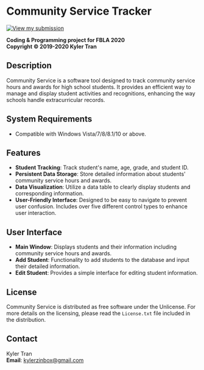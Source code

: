 # Community Service Tracker
[![View my submission](https://img.youtube.com/vi/ZEJ6JCLO1gg/0.jpg)](https://www.youtube.com/watch?v=ZEJ6JCLO1gg)

**Coding & Programming project for FBLA 2020**  
**Copyright &copy; 2019-2020 Kyler Tran**  

## Description
Community Service is a software tool designed to track community service hours and awards for high school students. It provides an efficient way to manage and display student activities and recognitions, enhancing the way schools handle extracurricular records.

## System Requirements
- Compatible with Windows Vista/7/8/8.1/10 or above.

## Features
- **Student Tracking**: Track student's name, age, grade, and student ID.
- **Persistent Data Storage**: Store detailed information about students' community service hours and awards.
- **Data Visualization**: Utilize a data table to clearly display students and corresponding information.
- **User-Friendly Interface**: Designed to be easy to navigate to prevent user confusion. Includes over five different control types to enhance user interaction.

## User Interface
- **Main Window**: Displays students and their information including community service hours and awards.
- **Add Student**: Functionality to add students to the database and input their detailed information.
- **Edit Student**: Provides a simple interface for editing student information.

## License
Community Service is distributed as free software under the Unlicense. For more details on the licensing, please read the `License.txt` file included in the distribution.

## Contact
Kyler Tran  
**Email**: [kylerzinbox@gmail.com](mailto:kylerzinbox@gmail.com)
